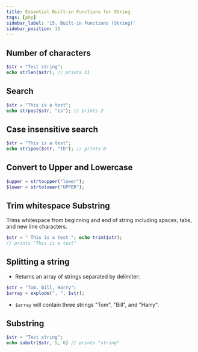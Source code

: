 ```yaml
---
title: Essential Built-in Functions for String
tags: [php]
sidebar_label: '15. Built-in Functions (String)'
sidebar_position: 15
---
```

## Number of characters

```php title="int strlen(string $string)"
$str = "Test string";
echo strlen($str); // prints 11
```
## Search
```php title="mixed strpos ( string $haystack , mixed $needle [,int $offset = 0 ] )"
$str = "This is a test"; 
echo strpos($str, "is"); // prints 2
```
## Case insensitive search
```php title="mixed stripos ( string $haystack , string $needle [, int $offset = 0 ] )"
$str = "This is a test"; 
echo stripos($str, "th"); // prints 0
```
## Convert to Upper and Lowercase
```php
$upper = strtoupper("lower"); 
$lower = strtolower("UPPER");
```

## Trim whitespace Substring
Trims whitespace from beginning and end of string including spaces, tabs, and new line characters.
```php
$str = " This is a test "; echo trim($str);
// prints "This is a test"
```

## Splitting a string
- Returns an array of strings separated by delimiter:
```php title="array explode ( string $delimiter , string $string [, int $limit ] )"
$str = "Tom, Bill, Harry"; 
$array = explode(", ", $str);
```
- `$array` will contain three strings "Tom", "Bill", and "Harry".

## Substring
```php title="string substr ( string $string , int $start [,int $length ] )"
$str = "Test string"; 
echo substr($str, 5, 6) // prints "string"
```
